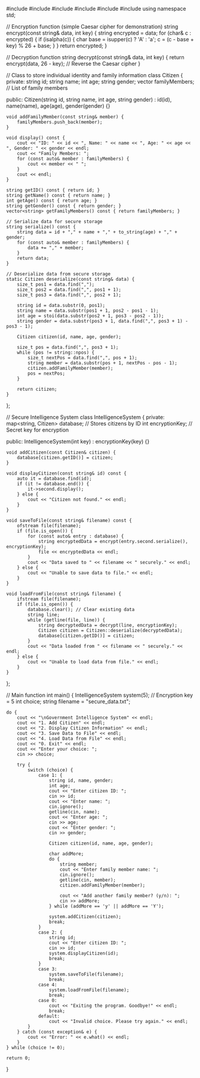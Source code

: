 #include <iostream>
#include <vector>
#include <fstream>
#include <algorithm>
#include <stdexcept>
#include <map>
using namespace std;

// Encryption function (simple Caesar cipher for demonstration)
string encrypt(const string& data, int key) {
    string encrypted = data;
    for (char& c : encrypted) {
        if (isalpha(c)) {
            char base = isupper(c) ? 'A' : 'a';
            c = (c - base + key) % 26 + base;
        }
    }
    return encrypted;
}

// Decryption function
string decrypt(const string& data, int key) {
    return encrypt(data, 26 - key); // Reverse the Caesar cipher
}

// Class to store individual identity and family information
class Citizen {
private:
    string id;
    string name;
    int age;
    string gender;
    vector<string> familyMembers; // List of family members

public:
    Citizen(string id, string name, int age, string gender) : id(id), name(name), age(age), gender(gender) {}

    void addFamilyMember(const string& member) {
        familyMembers.push_back(member);
    }

    void display() const {
        cout << "ID: " << id << ", Name: " << name << ", Age: " << age << ", Gender: " << gender << endl;
        cout << "Family Members: ";
        for (const auto& member : familyMembers) {
            cout << member << " ";
        }
        cout << endl;
    }

    string getID() const { return id; }
    string getName() const { return name; }
    int getAge() const { return age; }
    string getGender() const { return gender; }
    vector<string> getFamilyMembers() const { return familyMembers; }

    // Serialize data for secure storage
    string serialize() const {
        string data = id + "," + name + "," + to_string(age) + "," + gender;
        for (const auto& member : familyMembers) {
            data += "," + member;
        }
        return data;
    }

    // Deserialize data from secure storage
    static Citizen deserialize(const string& data) {
        size_t pos1 = data.find(",");
        size_t pos2 = data.find(",", pos1 + 1);
        size_t pos3 = data.find(",", pos2 + 1);

        string id = data.substr(0, pos1);
        string name = data.substr(pos1 + 1, pos2 - pos1 - 1);
        int age = stoi(data.substr(pos2 + 1, pos3 - pos2 - 1));
        string gender = data.substr(pos3 + 1, data.find(",", pos3 + 1) - pos3 - 1);

        Citizen citizen(id, name, age, gender);

        size_t pos = data.find(",", pos3 + 1);
        while (pos != string::npos) {
            size_t nextPos = data.find(",", pos + 1);
            string member = data.substr(pos + 1, nextPos - pos - 1);
            citizen.addFamilyMember(member);
            pos = nextPos;
        }

        return citizen;
    }
};

// Secure Intelligence System
class IntelligenceSystem {
private:
    map<string, Citizen> database; // Stores citizens by ID
    int encryptionKey; // Secret key for encryption

public:
    IntelligenceSystem(int key) : encryptionKey(key) {}

    void addCitizen(const Citizen& citizen) {
        database[citizen.getID()] = citizen;
    }

    void displayCitizen(const string& id) const {
        auto it = database.find(id);
        if (it != database.end()) {
            it->second.display();
        } else {
            cout << "Citizen not found." << endl;
        }
    }

    void saveToFile(const string& filename) const {
        ofstream file(filename);
        if (file.is_open()) {
            for (const auto& entry : database) {
                string encryptedData = encrypt(entry.second.serialize(), encryptionKey);
                file << encryptedData << endl;
            }
            cout << "Data saved to " << filename << " securely." << endl;
        } else {
            cout << "Unable to save data to file." << endl;
        }
    }

    void loadFromFile(const string& filename) {
        ifstream file(filename);
        if (file.is_open()) {
            database.clear(); // Clear existing data
            string line;
            while (getline(file, line)) {
                string decryptedData = decrypt(line, encryptionKey);
                Citizen citizen = Citizen::deserialize(decryptedData);
                database[citizen.getID()] = citizen;
            }
            cout << "Data loaded from " << filename << " securely." << endl;
        } else {
            cout << "Unable to load data from file." << endl;
        }
    }
};

// Main function
int main() {
    IntelligenceSystem system(5); // Encryption key = 5
    int choice;
    string filename = "secure_data.txt";

    do {
        cout << "\nGovernment Intelligence System" << endl;
        cout << "1. Add Citizen" << endl;
        cout << "2. Display Citizen Information" << endl;
        cout << "3. Save Data to File" << endl;
        cout << "4. Load Data from File" << endl;
        cout << "0. Exit" << endl;
        cout << "Enter your choice: ";
        cin >> choice;

        try {
            switch (choice) {
                case 1: {
                    string id, name, gender;
                    int age;
                    cout << "Enter citizen ID: ";
                    cin >> id;
                    cout << "Enter name: ";
                    cin.ignore();
                    getline(cin, name);
                    cout << "Enter age: ";
                    cin >> age;
                    cout << "Enter gender: ";
                    cin >> gender;

                    Citizen citizen(id, name, age, gender);

                    char addMore;
                    do {
                        string member;
                        cout << "Enter family member name: ";
                        cin.ignore();
                        getline(cin, member);
                        citizen.addFamilyMember(member);

                        cout << "Add another family member? (y/n): ";
                        cin >> addMore;
                    } while (addMore == 'y' || addMore == 'Y');

                    system.addCitizen(citizen);
                    break;
                }
                case 2: {
                    string id;
                    cout << "Enter citizen ID: ";
                    cin >> id;
                    system.displayCitizen(id);
                    break;
                }
                case 3:
                    system.saveToFile(filename);
                    break;
                case 4:
                    system.loadFromFile(filename);
                    break;
                case 0:
                    cout << "Exiting the program. Goodbye!" << endl;
                    break;
                default:
                    cout << "Invalid choice. Please try again." << endl;
            }
        } catch (const exception& e) {
            cout << "Error: " << e.what() << endl;
        }
    } while (choice != 0);

    return 0;
}
